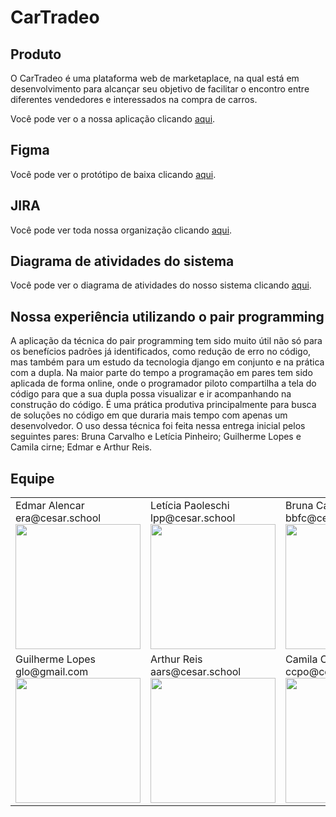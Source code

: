 # CarTradeo

## Produto
O CarTradeo é uma plataforma web de marketaplace, na qual está em desenvolvimento para alcançar seu objetivo de facilitar o encontro entre diferentes vendedores e interessados na compra de carros.
<p>Você pode ver o a nossa aplicação clicando <a href="http://marketplaceprojetofds-env.eba-tybvqedm.eu-north-1.elasticbeanstalk.com/">aqui</a>.</p>

## Figma
<p>Você pode ver o protótipo de baixa clicando <a href="https://www.figma.com/file/jvqSMSIrjMxfqVUOSmbXqs/CarTradeo-(Copy)?node-id=0%3A1&t=hzanEqdFZqAIZIWk-1">aqui</a>.</p>

## JIRA
<p>Você pode ver toda nossa organização clicando <a href="https://jiraprojectsccpo.atlassian.net/jira/software/projects/PDF/boards/1/roadmap">aqui</a>.</p>

## Diagrama de atividades do sistema
<p>Você pode ver o diagrama de atividades do nosso sistema clicando <a href="https://miro.com/app/board/uXjVMSyM3k8=/?share_link_id=393684768332">aqui</a>.</p>

## Nossa experiência utilizando o pair programming 
A aplicação da técnica do pair programming tem sido muito útil não só para os benefícios padrões já identificados, como redução de erro no código, mas também para um estudo da tecnologia django em conjunto e na prática com a dupla. Na maior parte do tempo a programação em pares tem sido aplicada de forma online, onde o programador piloto compartilha a tela do código para que a sua dupla possa visualizar e ir acompanhando na construção do código. É uma prática produtiva principalmente para busca de soluções no código em que duraria mais tempo com apenas um desenvolvedor. O uso dessa técnica foi feita nessa entrega inicial pelos seguintes pares: Bruna Carvalho e Letícia Pinheiro; Guilherme Lopes e Camila cirne; Edmar e Arthur Reis.

## Equipe

<table>
  <tr>
	    <td>
			Edmar Alencar
			<br />
			era@cesar.school
			<img src="https://media.licdn.com/dms/image/C4E03AQEFK6fdcQMefw/profile-displayphoto-shrink_800_800/0/1624675296129?e=1683763200&v=beta&t=AlBtEwGySnzL7tOmRARj59FRpsJOsAyim6--M8u6j48" width=200>
	    </td>
	    <td>
			Letícia Paoleschi
			<br />
			lpp@cesar.school
			<img src="https://media.licdn.com/dms/image/D4D03AQEWkpGgAcLo1g/profile-displayphoto-shrink_800_800/0/1681732287722?e=1687392000&v=beta&t=b8taqoBuy_6TfpusFoHErprWWqdCvnHE-uzzmktQP9U" width=200>
	    </td>
	    <td>
			Bruna Carvalho
			<br />
			bbfc@cesar.school
			<img src="https://media.licdn.com/dms/image/D4D03AQGwFWKSKKaDUA/profile-displayphoto-shrink_800_800/0/1679698808237?e=1687392000&v=beta&t=MBcDf7X0uVilf7D4U17ycvHqLQpNQRvRX0Az6Y3MSaE" width=200>
	    </td>
  </tr>
   <tr>
	    <td>
			Guilherme Lopes 
			<br />
			glo@gmail.com
			<img src="https://media.licdn.com/dms/image/D4D35AQEbX5ogC2YVRg/profile-framedphoto-shrink_800_800/0/1642452377945?e=1682337600&v=beta&t=OfnIsp0U2HXK3rntw7VJGr4zfzW5s_R95_kJLzdz22E" width=200>
	    </td>
	    <td>
			Arthur Reis
			<br />
			aars@cesar.school
			<img src="https://media.licdn.com/dms/image/C5603AQFTj-iywraEpA/profile-displayphoto-shrink_400_400/0/1659486596346?e=1683763200&v=beta&t=dBxERUoBO8xZ6ybl1kEKmTWjTqlXgIIoJfG7p1AyEV8" width=200>
	    </td>
	    <td>
			Camila Cirne
			<br />
			ccpo@cesar.school
			<img src="https://media.licdn.com/dms/image/C4E03AQE-tWOrfhxn8w/profile-displayphoto-shrink_400_400/0/1606089299286?e=1683763200&v=beta&t=0Lh_w-Qjgh7cQD2J6R4QqJGtF5irPJHrlOIltTMDnqI" width=200>
	    </td>
  </tr>
 </table>
